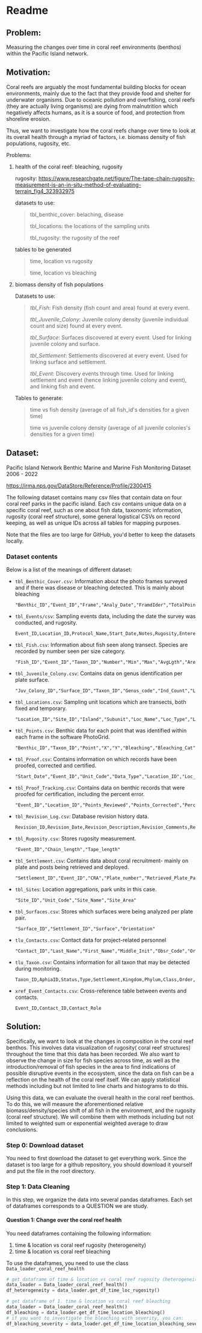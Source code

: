 # Readme

## Problem: 

Measuring the changes over time in coral reef environments (benthos) within the Pacific Island network. 

## Motivation:

Coral reefs are arguably the most fundamental building blocks for ocean environments, mainly due to the fact that they provide food and shelter for underwater organisms. Due to oceanic pollution and overfishing, coral reefs (they are actually living organisms) are dying from malnutrition which negatively affects humans, as it is a source of food, and protection from shoreline erosion. 

Thus, we want to investigate how the coral reefs change over time to look at its overall health through a myriad of factors, i.e. biomass density of fish populations, rugosity, etc.

Problems:

1. health of the coral reef: bleaching, rugosity

   rugosity: https://www.researchgate.net/figure/The-tape-chain-rugosity-measurement-is-an-in-situ-method-of-evaluating-terrain_fig4_323932975

   datasets to use:

   > tbl_benthic_cover: belaching, disease
   >
   > tbl_locations: the locations of the sampling units
   >
   > tbl_rugosity: the rugosity of the reef

   tables to be generated

   >time, location vs rugosity
   >
   >time, location vs bleaching

2. biomass density of fish populations

    Datasets to use:
    > *tbl_Fish*: Fish density (fish count and area) found at every event.
    >
    > *tbl_Juvenile_Colony*: Juvenile colony density (juvenile individual count and size) found at every event.
    >
    > *tbl_Surface*: Surfaces discovered at every event. Used for linking juvenile colony and surface.  
    >
    > *tbl_Settlement*: Settlements discovered at every event. Used for linking surface and settlement.
    >
    > *tbl_Event*: Discovery events through time. Used for linking settlement and event (hence linking juvenile colony and event), and linking fish and event.

    Tables to generate:
    > time vs fish density (average of all fish_id's densities for a given time)
    >
    > time vs juvenile colony density (average of all juvenile colonies's densities for a given time)

## Dataset: 

 Pacific Island Network Benthic Marine and Marine Fish Monitoring Dataset 2006 - 2022

https://irma.nps.gov/DataStore/Reference/Profile/2300415 

The following dataset contains many csv files that contain data on four coral reef parks in the pacific island. Each csv contains unique data on a specific coral reef, such as one about fish data, taxonomic information, rugosity (coral reef structure), some general logistical CSVs on record keeping, as well as unique IDs across all tables for mapping purposes.

Note that the files are too large for GitHub, you'd better to keep the datasets locally.

### Dataset contents
Below is a list of the meanings of different dataset:
* `tbl_Benthic_Cover.csv`: Information about the photo frames surveyed and if there was disease or bleaching detected. This is mainly about bleaching

  ```
  "Benthic_ID","Event_ID","Frame","Analy_Date","FramdIder","TotalPoint","Disease_Bleaching","Severity","Benthic_Certified","Benthic_Certified_by","Benthic_Certified_Date"
  ```

* `tbl_Events/csv`: Sampling events data, including the date the survey was conducted, and rugosity.

  ```
  Event_ID,Location_ID,Protocol_Name,Start_Date,Notes,Rugosity,Entered_by,Entered_Date,Updated_Date,Fish_Certified,Fish_Certified_by,Fish_Certified_Date,QA_notes
  ```

* `tbl_Fish.csv`: Information about fish seen along transect. Species are recorded by number seen per size category.

  ```
  "Fish_ID","Event_ID","Taxon_ID","Number","Min","Max","AvgLgth","Area","Comments"
  ```

* `tbl_Juvenile_Colony.csv`: Contains data on genus identification per plate surface.

  ```
  "Juv_Colony_ID","Surface_ID","Taxon_ID","Genus_code","Ind_Count","Length_mm","Width_mm"
  ```

* `tbl_Locations.csv`: Sampling unit locations which are transects, both fixed and temporary.

  ```
  "Location_ID","Site_ID","Island","Subunit","Loc_Name","Loc_Type","Latitude","Latitude_Dir","Longitude","Longitude_Dir","GCS","Management","Habitat","Compass_bearing","Depth","Cut_Distance","Harbor_Distance","Loc_Notes","Loc_status","Loc_year_established","Loc_Created_Date","Loc_Updated_Date","Loc_Updated_by"
  ```

* `tbl_Points.csv`: Benthic data for each point that was identified within each frame in the software PhotoGrid.

  ```
  "Benthic_ID","Taxon_ID","Point","X","Y","Bleaching","Bleaching_Cat"
  ```

* `tbl_Proof.csv`: Contains information on which records have been proofed, corrected and certified.

  ```
  "Start_Date","Event_ID","Unit_Code","Data_Type","Location_ID","Loc_Name","Loc_Type","Proof_Count","Proofed","Corrected","Certified","Proof_Date","Proof_Reader","Comments"
  ```

* `tbl_Proof_Tracking.csv`: Contains data on benthic records that were proofed for certification, including the percent error.

  ```
  "Event_ID","Location_ID","Points_Reviewed","Points_Corrected","Percent_Error","Proof_Date","Proof_Reader"
  ```

* `tbl_Revision_Log.csv`: Database revision history data.

  ```
  Revision_ID,Revision_Date,Revision_Description,Revision_Comments,Revision_By,Ceritified_Data_Update
  ```

* `tbl_Rugosity.csv`: Stores rugosity measurement.

  ```
  "Event_ID","Chain_length","Tape_length"
  ```

* `tbl_Settlement.csv`: Contains data about coral recruitment- mainly on plate and posts being retrieved and deployed.

  ```
  "Settlement_ID","Event_ID","CRA","Plate_number","Retrieved_Plate_Pair","Duration","Sett_Certified","Sett_Certified_by","Sett_Certified_date"
  ```

* `tbl_Sites`: Location aggregations, park units in this case. 

  ```
  "Site_ID","Unit_Code","Site_Name","Site_Area"
  ```

* `tbl_Surfaces.csv`: Stores which surfaces were being analyzed per plate pair.

  ```
  "Surface_ID","Settlement_ID","Surface","Orientation"
  ```

* `tlu_Contacts.csv`: Contact data for project-related personnel

  ```
  "Contact_ID","Last_Name","First_Name","Middle_Init","Obsr_Code","Organization","Position_Title","Address_Type","Address","Address2","City","State_Code","Zip_Code","Country","Email","Work_Phone","Work_Extension","Contact_Notes","Active"
  ```

* `tlu_Taxon.csv`: Contains information for all taxon that may be detected during monitoring.

  ```
  Taxon_ID,AphiaID,Status,Type,Settlement,Kingdom,Phylum,Class,Order,Family,Genus,Species,Taxon_Name,Synonym,Species_Code,Authority,Reference,Target_Species,Hawaiian_Name,Common_Name,Trophic,Consumer,Endemic,Mobility,a_Variable,b_Variable,Reference_ab_Variable,Congener,TL_TO_SL_FL,Reference_TL_TO_SL_FL,ESA_Status,Comments,Update_Date,Update_By
  ```

* `xref_Event_Contacts.csv`: Cross-reference table between events and contacts.

  ```
  Event_ID,Contact_ID,Contact_Role
  ```

  


## Solution: 

Specifically, we want to look at the changes in composition in the coral reef benthos. This involves data visualization of rugosity( coral reef structures) throughout the time that this data has been recorded. We also want to observe the change in size for fish species across time, as well as the introduction/removal of fish species in the area to find indications of possible disruptive events in the ecosystem, since the data on fish can be a reflection on the health of the coral reef itself. We can apply statistical methods including but not limited to line charts and histograms to do this.

  Using this data, we can evaluate the overall health in the coral reef benthos. To do this, we will measure the aforementioned relative biomass/density/species shift of all fish in the environment, and the rugosity (coral reef structure). We will combine them with methods including but not limited to weighted sum or exponential weighted average to draw conclusions. 

### Step 0: Download dataset

You need to first download the dataset to get everything work. Since the dataset is too large for a github repository, you should download it yourself and put the file in the root directory.

### Step 1: Data Cleaning

In this step, we organize the data into several pandas dataframes. Each set of dataframes corresponds to a QUESTION we are study.

#### Question 1: Change over the coral reef health

You need dataframes containing the following information:

1. time & location vs coral reef rugosity (heterogeneity)
2. time & location vs coral reef bleaching 

To use the dataframes, you need to use the class `Data_loader_coral_reef_health`

```python
# get dataframe of time & location vs coral reef rugosity (heterogeneity):
data_loader = Data_loader_coral_reef_health()
df_heterogeneity = data_loader.get_df_time_loc_rugosity()
```

```python
# get dataframe of 1. time & location vs coral reef bleaching 
data_loader = Data_loader_coral_reef_health()
df_bleaching = data_loader.get_df_time_location_bleaching()
# if you want to investigate the bleaching with severity, you can:
df_bleaching_severity = data_loader.get_df_time_location_bleaching_severity()
```

